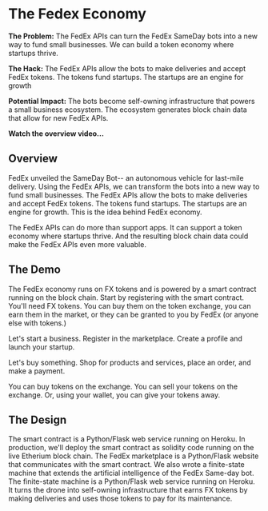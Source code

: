 # The Fedex Economy
**The Problem:** The FedEx APIs can turn the FedEx SameDay bots into a new way to fund small businesses. We can build a token economy where startups thrive. 

**The Hack:** The FedEx APIs allow the bots to make deliveries and accept FedEx tokens. The tokens fund startups. The startups are an engine for growth

**Potential Impact:** The bots become self-owning infrastructure that powers a small business ecosystem. The ecosystem generates block chain data that allow for new FedEx APIs.

**Watch the overview video...**

## Overview
FedEx unveiled the SameDay Bot-- an autonomous vehicle for last-mile delivery. Using the FedEx APIs, we can transform the bots into a new way to fund small businesses. The FedEx APIs allow the bots to make deliveries and accept FedEx tokens. The tokens fund startups. The startups are an engine for growth. This is the idea behind FedEx economy. 

The FedEx APIs can do more than support apps. It can support a token economy where startups thrive.  And the resulting block chain data could make the FedEx APIs even more valuable.

## The Demo
The FedEx economy runs on FX tokens and is powered by a smart contract running on the block chain. Start by registering with the smart contract. You'll need FX tokens. You can buy them on the token exchange, you can earn them in the market, or they can be granted to you by FedEx (or anyone else with tokens.)

Let's start a business. Register in the marketplace. Create a profile and launch your startup. 

Let's buy something. Shop for products and services, place an order, and make a payment.

You can buy tokens on the exchange. You can sell your tokens on the exchange. Or, using your wallet, you can give your tokens away.

## The Design

The smart contract is a Python/Flask web service running on Heroku. In production, we'll deploy the smart contract as solidity code running on the live Etherium block chain. The FedEx marketplace is a Python/Flask website that communicates with the smart contract. We also wrote a finite-state machine that extends the artificial intelligence of the FedEx Same-day bot. The finite-state machine is a Python/Flask web service running on Heroku. It turns the drone into self-owning infrastructure that earns FX tokens by making deliveries and uses those tokens to pay for its maintenance.
